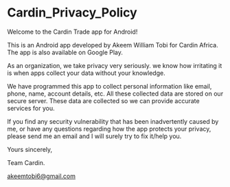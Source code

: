 # Cardin_Privacy_Policy

Welcome to the Cardin Trade app for Android!

This is an Android app developed by Akeem William Tobi for Cardin Africa. The app is also available on Google Play.

As an organization, we take privacy very seriously. we know how irritating it is when apps collect your data without your knowledge.

We have programmed this app to collect personal information like email, phone, name, account details, etc. All these collected data are stored on our secure server. These data are collected so we can provide accurate services for you.

If you find any security vulnerability that has been inadvertently caused by me, or have any questions regarding how the app protects your privacy, please send me an email and I will surely try to fix it/help you.

Yours sincerely,

Team Cardin.

akeemtobi6@gmail.com
